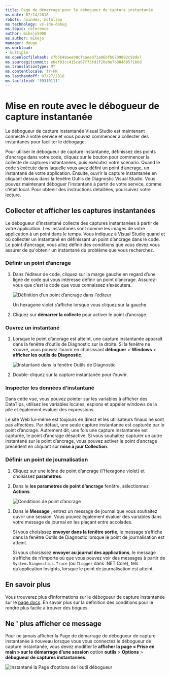 ```yaml
---
title: Page de démarrage pour le débogueur de capture instantanée
ms.date: 07/14/2018
robots: noindex, nofollow
ms.technology: vs-ide-debug
ms.topic: reference
author: mikejo5000
ms.author: mikejo
manager: douge
ms.workload:
- multiple
ms.openlocfilehash: c7b5b48aeeb0cfcaeed72a06bfb6709892c58de7
ms.sourcegitcommit: e6ef03cc415ca67f75fd1f26e0e7b8846857166d
ms.translationtype: MT
ms.contentlocale: fr-FR
ms.lasthandoff: 07/27/2018
ms.locfileid: "39310111"
---
```

# Mise en route avec le débogueur de capture instantanée

Le débogueur de capture instantanée Visual Studio est maintenant connecté à votre service et vous pouvez commencer à collecter des instantanés pour faciliter le débogage.

Pour utiliser le débogueur de capture instantanée, définissez des points d’ancrage dans votre code, cliquez sur le bouton pour commencer la collecte de captures instantanées, puis exécutez votre scénario. Quand le code s’exécute dans laquelle vous avez défini un point d’ancrage, un instantané de votre application. Ensuite, ouvrir la capture instantanée en cliquant dessus dans la fenêtre Outils de Diagnostic Visual Studio. Vous pouvez maintenant déboguer l’instantané à partir de votre service, comme c’était local. Pour obtenir des instructions détaillées, poursuivez votre lecture.

## Collecter et afficher les captures instantanées

Le débogueur d’instantané collecte des captures instantanées à partir de votre application. Les instantanés sont comme les images de votre application à un point dans le temps. Vous indiquez à Visual Studio quand et où collecter un instantané en définissant un point d’ancrage dans le code. Le point d’ancrage, vous allez définir des conditions que vous devez vous assurer de qu'obtenir un instantané du problème que vous recherchez.

### Définir un point d’ancrage

1. Dans l’éditeur de code, cliquez sur la marge gauche en regard d’une ligne de code qui vous intéresse définir un point d’ancrage. Assurez-vous que c’est le code que vous connaissez s’exécutera. 

    ![Définition d’un point d’ancrage dans l’éditeur](../media/snapshot-startpage-set-snappoint.png)

    Un hexagone violet s’affiche lorsque vous cliquez sur la gauche.

2. Cliquez sur **démarrer la collecte** pour activer le point d’ancrage.

### Ouvrez un instantané

1. Lorsque le point d’ancrage est atteint, une capture instantanée apparaît dans la fenêtre d’outils de Diagnostic sur la droite. Si la fenêtre ne s’ouvre, vous pouvez l’ouvrir en choisissant **déboguer** > **Windows** > **afficher les outils de Diagnostic**. 

    ![Instantané dans la fenêtre Outils de Diagnostic](../media/snapshot-startpage-diagsession-window.png)

2. Double-cliquez sur la capture instantanée pour l’ouvrir.

### Inspecter les données d’instantané

Dans cette vue, vous pouvez pointer sur les variables à afficher des DataTips, utilisez les variables locales, espions et appeler windows de la pile et également évaluer des expressions.

Le site Web lui-même est toujours en direct et les utilisateurs finaux ne sont pas affectées. Par défaut, une seule capture instantanée est capturée par le point d’ancrage. Autrement dit, une fois une capture instantanée est capturée, le point d’ancrage désactive. Si vous souhaitez capturer un autre instantané sur le point d’ancrage, vous pouvez activer le point d’ancrage précédent en cliquant sur **mise à jour Collection**.

### Définir un point de journalisation

1. Cliquez sur une icône de point d’ancrage (l’Hexagone violet) et choisissez **paramètres**.

2. Dans le **les paramètres de point d’ancrage** fenêtre, sélectionnez **Actions**.

    ![Conditions de point d’ancrage](../media/snapshot-startpage-logpoint.png)

3. Dans le **Message** , entrez un message de journal que vous souhaitez ouvrir une session. Vous pouvez également évaluer des variables dans votre message de journal en les plaçant entre accolades.

    Si vous choisissez **envoyer dans la fenêtre sortie**, le message s’affiche dans la fenêtre Outils de Diagnostic lorsque le point de journalisation est atteint. 

    Si vous choisissez **envoyer au journal des applications**, le message s’affiche de n’importe où que vous pouvez voir des messages à partir de `System.Diagnostics.Trace` (ou `ILogger` dans .NET Core), tels qu’application Insights, lorsque le point de journalisation est atteint.

## En savoir plus

Vous trouverez plus d’informations sur le débogueur de capture instantanée sur le [page docs](../debug-live-azure-applications.md). En savoir plus sur la définition des conditions pour le rendre plus facile à trouver des bogues.

## Ne ' plus afficher ce message

Pour ne jamais afficher la Page de démarrage de débogueur de capture instantanée à nouveau lorsque vous vous connectez le débogueur de capture instantanée, vous devez modifier le **afficher la page « Prise en main » sur le démarrage d’une session** option **outils**  >   **Options** > **débogueur de captures instantanées**. 

![Instantané la Page d’options de l’outil débogueur](../media/snapshot-startpage-tools-options.png)
